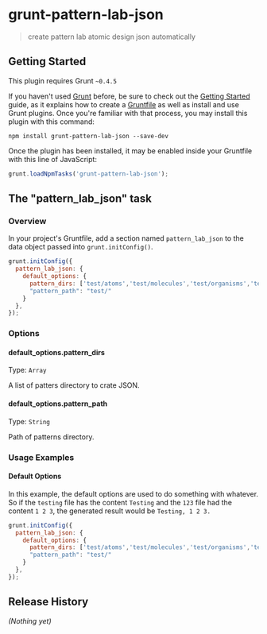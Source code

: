 # grunt-pattern-lab-json

> create pattern lab atomic design json automatically

## Getting Started
This plugin requires Grunt `~0.4.5`

If you haven't used [Grunt](http://gruntjs.com/) before, be sure to check out the [Getting Started](http://gruntjs.com/getting-started) guide, as it explains how to create a [Gruntfile](http://gruntjs.com/sample-gruntfile) as well as install and use Grunt plugins. Once you're familiar with that process, you may install this plugin with this command:

```shell
npm install grunt-pattern-lab-json --save-dev
```

Once the plugin has been installed, it may be enabled inside your Gruntfile with this line of JavaScript:

```js
grunt.loadNpmTasks('grunt-pattern-lab-json');
```

## The "pattern_lab_json" task

### Overview
In your project's Gruntfile, add a section named `pattern_lab_json` to the data object passed into `grunt.initConfig()`.

```js
grunt.initConfig({
  pattern_lab_json: {
    default_options: {
      pattern_dirs: ['test/atoms','test/molecules','test/organisms','test/templates','test/pages'],
      "pattern_path": "test/"
    }
  },
});
```

### Options

#### default_options.pattern_dirs
Type: `Array`


A list of patters directory to crate JSON.

#### default_options.pattern_path
Type: `String`

Path of patterns directory.

### Usage Examples

#### Default Options
In this example, the default options are used to do something with whatever. So if the `testing` file has the content `Testing` and the `123` file had the content `1 2 3`, the generated result would be `Testing, 1 2 3.`

```js
grunt.initConfig({
  pattern_lab_json: {
    default_options: {
      pattern_dirs: ['test/atoms','test/molecules','test/organisms','test/templates','test/pages'],
      "pattern_path": "test/"
    }
  },
});
```



## Release History
_(Nothing yet)_

